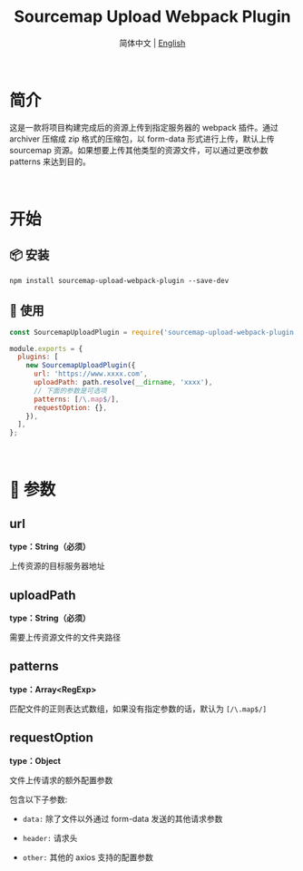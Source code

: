 <h1 align="center">Sourcemap Upload Webpack Plugin</h1>

<div align="center">

简体中文 &#124; [English](https://github.com/ZephyrAndMoon/sourcemap-upload-webpack-plugin/blob/master/README.md)

</div>

<br/>

# 简介

这是一款将项目构建完成后的资源上传到指定服务器的 webpack 插件。通过 archiver 压缩成 zip 格式的压缩包，以 form-data 形式进行上传，默认上传 sourcemap 资源。如果想要上传其他类型的资源文件，可以通过更改参数 patterns 来达到目的。

<br/>

# 开始

## 📦 安装

```console
npm install sourcemap-upload-webpack-plugin --save-dev
```

## 📝 使用

```js
const SourcemapUploadPlugin = require('sourcemap-upload-webpack-plugin ');

module.exports = {
  plugins: [
    new SourcemapUploadPlugin({
      url: 'https://www.xxxx.com',
      uploadPath: path.resolve(__dirname, 'xxxx'),
      // 下面的参数是可选项
      patterns: [/\.map$/],
      requestOption: {},
    }),
  ],
};
```

<br/>

# 📖 参数

## url

**type：String（必须）**

上传资源的目标服务器地址

## uploadPath

**type：String（必须）**

需要上传资源文件的文件夹路径

## patterns

**type：Array\<RegExp>**

匹配文件的正则表达式数组，如果没有指定参数的话，默认为 `[/\.map$/]`

## requestOption

**type：Object**

文件上传请求的额外配置参数

包含以下子参数:

- `data:` 除了文件以外通过 form-data 发送的其他请求参数

- `header:` 请求头

- `other:` 其他的 axios 支持的配置参数

